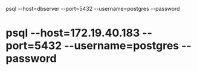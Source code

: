 psql --host=dbserver --port=5432 --username=postgres --password
# psql --host=172.19.40.183 --port=5432 --username=postgres --password
